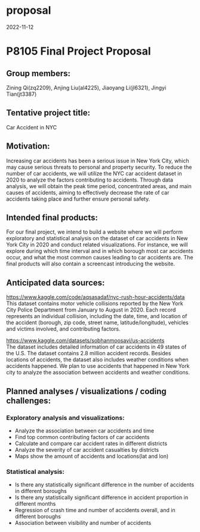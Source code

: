 proposal
================
2022-11-12

# P8105 Final Project Proposal

## Group members:

Zining Qi(zq2209), Anjing Liu(al4225), Jiaoyang Li(jl6321), Jingyi
Tian(jt3387)

## Tentative project title:

Car Accident in NYC

## Motivation:

Increasing car accidents has been a serious issue in New York City,
which may cause serious threats to personal and property security. To
reduce the number of car accidents, we will utilize the NYC car accident
dataset in 2020 to analyze the factors contributing to accidents.
Through data analysis, we will obtain the peak time period, concentrated
areas, and main causes of accidents, aiming to effectively decrease the
rate of car accidents taking place and further ensure personal safety.

## Intended final products:

For our final project, we intend to build a website where we will
perform exploratory and statistical analysis on the dataset of car
accidents in New York City in 2020 and conduct related visualizations.
For instance, we will explore during which time interval and in which
borough most car accidents occur, and what the most common causes
leading to car accidents are. The final products will also contain a
screencast introducing the website.

## Anticipated data sources:

<https://www.kaggle.com/code/aqsasadaf/nyc-rush-hour-accidents/data>  
This dataset contains motor vehicle collisions reported by the New York
City Police Department from January to August in 2020. Each record
represents an individual collision, including the date, time, and
location of the accident (borough, zip code, street name,
latitude/longitude), vehicles and victims involved, and contributing
factors.

<https://www.kaggle.com/datasets/sobhanmoosavi/us-accidents>  
The dataset includes detailed information of car accidents in 49 states
of the U.S. The dataset contains 2.8 million accident records. Besides
locations of accidents, the dataset also includes weather conditions
when accidents happened. We plan to use accidents that happened in New
York city to analyze the association between accidents and weather
conditions.

## Planned analyses / visualizations / coding challenges:

### Exploratory analysis and visualizations:

-   Analyze the association between car accidents and time  
-   Find top common contributing factors of car accidents  
-   Calculate and compare car accident rates in different districts  
-   Analyze the severity of car accident casualties by districts  
-   Maps show the amount of accidents and locations(lat and lon)

### Statistical analysis:

-   Is there any statistically significant difference in the number of
    accidents in different boroughs  
-   Is there any statistically significant difference in accident
    proportion in different months  
-   Regression of crash time and number of accidents overall, and in
    different boroughs  
-   Association between visibility and number of accidents
